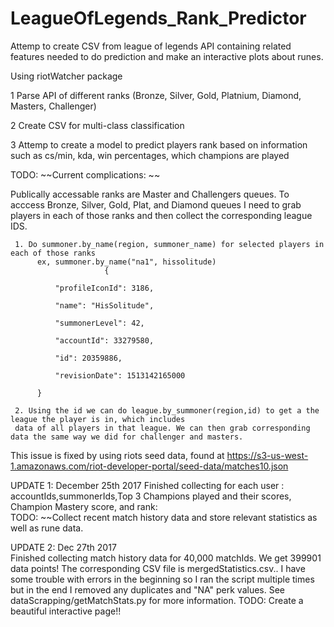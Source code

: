 # LeagueOfLegends_Rank_Predictor

Attemp to create CSV from league of legends API containing related features needed to do prediction and make an interactive plots about runes.

Using riotWatcher package

1 Parse API of different ranks (Bronze, Silver, Gold, Platnium, Diamond, Masters, Challenger)

2 Create CSV for multi-class classification

3 Attemp to create a model to predict players rank based on information such as 
     cs/min, kda, win percentages, which champions are played

TODO: ~~Current complications: ~~

Publically accessable ranks are Master and Challengers queues. To acccess Bronze, Silver, Gold, Plat, and Diamond queues I need to grab players in each of those ranks and then collect the corresponding league IDS. 

     1. Do summoner.by_name(region, summoner_name) for selected players in each of those ranks
          ex, summoner.by_name("na1", hissolitude)          
                         {
                         
              "profileIconId": 3186,
              
              "name": "HisSolitude",
              
              "summonerLevel": 42,
              
              "accountId": 33279580,
              
              "id": 20359886,
              
              "revisionDate": 1513142165000
              
          }
          
     2. Using the id we can do league.by_summoner(region,id) to get a the league the player is in, which includes 
     data of all players in that league. We can then grab corresponding data the same way we did for challenger and masters.
This issue is fixed by using riots seed data, found at https://s3-us-west-1.amazonaws.com/riot-developer-portal/seed-data/matches10.json
          
UPDATE 1: December 25th 2017
     Finished collecting for each user : accountIds,summonerIds,Top 3 Champions played and their scores, Champion Mastery score, and rank:  
     TODO: ~~Collect recent match history data and store relevant statistics as well as rune data.
     
UPDATE 2: Dec 27th 2017  
     Finished collecting match history data for 40,000 matchIds. We get 399901 data points! The corresponding CSV file is mergedStatistics.csv.. I have some trouble with errors in the beginning so I ran the script multiple times but in the end I removed any duplicates and "NA" perk values. See dataScrapping/getMatchStats.py for more information.
     TODO: Create a beautiful interactive page!!
